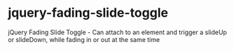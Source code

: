 jquery-fading-slide-toggle
==========================

jQuery Fading Slide Toggle - Can attach to an element and trigger a slideUp or slideDown, while fading in or out at the same time
